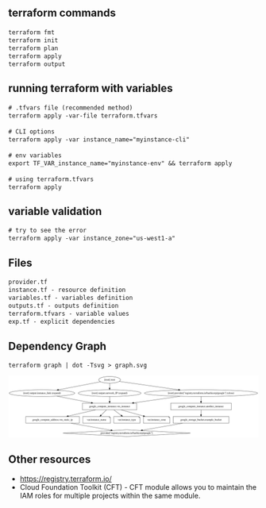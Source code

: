## terraform commands
```
terraform fmt
terraform init
terraform plan
terraform apply
terraform output
```

## running terraform with variables
```
# .tfvars file (recommended method)
terraform apply -var-file terraform.tfvars

# CLI options
terraform apply -var instance_name="myinstance-cli"

# env variables
export TF_VAR_instance_name="myinstance-env" && terraform apply

# using terraform.tfvars
terraform apply
```

## variable validation
```
# try to see the error
terraform apply -var instance_zone="us-west1-a"
```

## Files
```
provider.tf
instance.tf - resource definition
variables.tf - variables definition
outputs.tf - outputs definition
terraform.tfvars - variable values
exp.tf - explicit dependencies
```

## Dependency Graph
```
terraform graph | dot -Tsvg > graph.svg
```
![Dependency Graph](graph.svg "title")

## Other resources
- https://registry.terraform.io/
- Cloud Foundation Toolkit (CFT) - CFT module allows you to maintain the IAM roles for multiple projects within the same module.